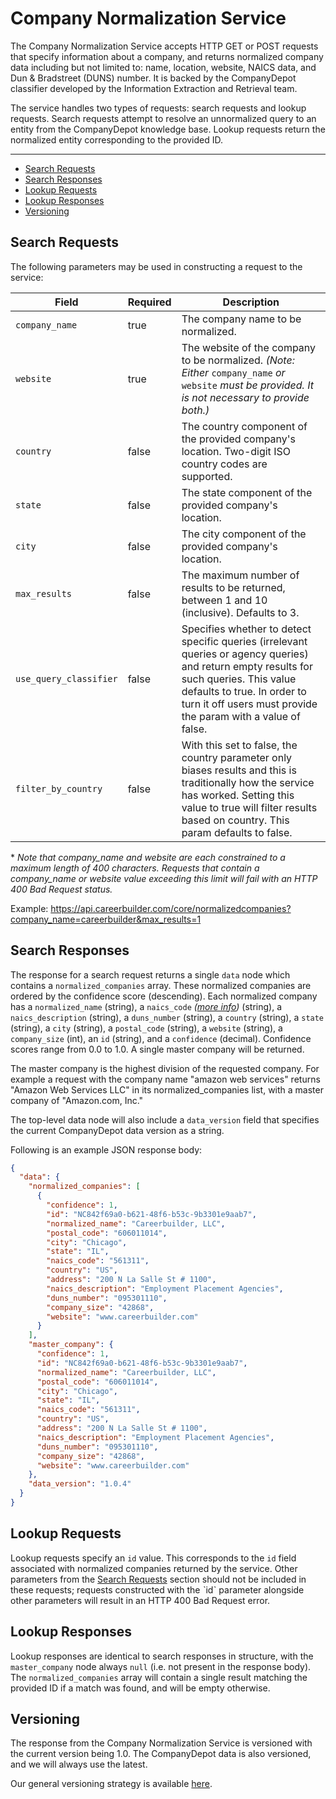 Company Normalization Service
=============

The Company Normalization Service accepts HTTP GET or POST requests that specify information about a company, and returns normalized company data including but not limited to: name, location, website, NAICS data, and Dun & Bradstreet (DUNS) number. It is backed by the CompanyDepot classifier developed by the Information Extraction and Retrieval team.

The service handles two types of requests: search requests and lookup requests. Search requests attempt to resolve an unnormalized query to an entity from the CompanyDepot knowledge base. Lookup requests return the normalized entity corresponding to the provided ID.
_________
- [Search Requests](#search-requests)
- [Search Responses](#search-responses)
- [Lookup Requests](#lookup-requests)
- [Lookup Responses](#lookup-responses)
- [Versioning](#versioning)

## Search Requests

The following parameters may be used in constructing a request to the service:

 Field                      | Required | Description  
 -------------------------- |----------| ----------------------------------------------------------------------------------------------------------------------------------------------------------------------------------------
 ```company_name```         | true     | The company name to be normalized. 
 ```website```              | true     | The website of the company to be normalized. *(Note: Either* ```company_name``` *or* ```website``` *must be provided. It is not necessary to provide both.)* 
 ```country```              | false    | The country component of the provided company's location. Two-digit ISO country codes are supported.
 ```state```                | false    | The state component of the provided company's location.
 ```city```                 | false    | The city component of the provided company's location.
 ```max_results```          | false    | The maximum number of results to be returned, between 1 and 10 (inclusive). Defaults to 3.
 ```use_query_classifier``` | false    | Specifies whether to detect specific queries (irrelevant queries or agency queries) and return empty results for such queries. This value defaults to true. In order to turn it off users must provide the param with a value of false.
 ```filter_by_country```    | false    | With this set to false, the country parameter only biases results and this is traditionally how the service has worked. Setting this value to true will filter results based on country. This param defaults to false.

\* *Note that company_name and website are each constrained to a maximum length of 400 characters. Requests that contain a company_name or website value exceeding this limit will fail with an HTTP 400 Bad Request status.*
 
Example: https://api.careerbuilder.com/core/normalizedcompanies?company_name=careerbuilder&max_results=1

## Search Responses

The response for a search request returns a single `data` node which contains a `normalized_companies` array. These normalized companies are ordered by the confidence score (descending). Each normalized company has a `normalized_name` (string), a `naics_code` *([more info](http://www.census.gov/eos/www/naics/))* (string), a `naics_description` (string), a `duns_number` (string), a `country` (string), a `state` (string), a `city` (string), a `postal_code` (string), a `website` (string), a `company_size` (int), an `id` (string), and a `confidence` (decimal). Confidence scores range from 0.0 to 1.0. A single master company will be returned.

The master company is the highest division of the requested company. For example a request with the company name "amazon web services" returns "Amazon Web Services LLC" in its normalized_companies list, with a master company of "Amazon.com, Inc."

The top-level data node will also include a `data_version` field that specifies the current CompanyDepot data version as a string.

Following is an example JSON response body:

```json
{
  "data": {
    "normalized_companies": [
      {
        "confidence": 1,
        "id": "NC842f69a0-b621-48f6-b53c-9b3301e9aab7",
        "normalized_name": "Careerbuilder, LLC",
        "postal_code": "606011014",
        "city": "Chicago",
        "state": "IL",
        "naics_code": "561311",
        "country": "US",
        "address": "200 N La Salle St # 1100",
        "naics_description": "Employment Placement Agencies",
        "duns_number": "095301110",
        "company_size": "42868",
        "website": "www.careerbuilder.com"
      }
    ],
    "master_company": {
      "confidence": 1,
      "id": "NC842f69a0-b621-48f6-b53c-9b3301e9aab7",
      "normalized_name": "Careerbuilder, LLC",
      "postal_code": "606011014",
      "city": "Chicago",
      "state": "IL",
      "naics_code": "561311",
      "country": "US",
      "address": "200 N La Salle St # 1100",
      "naics_description": "Employment Placement Agencies",
      "duns_number": "095301110",
      "company_size": "42868",
      "website": "www.careerbuilder.com"
    },
    "data_version": "1.0.4"
  }
}
```

## Lookup Requests

Lookup requests specify an `id` value. This corresponds to the `id` field associated with normalized companies returned by the service. Other parameters from the [Search Requests](#search-requests) section should not be included in these requests; requests constructed with the ˋidˋ parameter alongside other parameters will result in an HTTP 400 Bad Request error.

## Lookup Responses

Lookup responses are identical to search responses in structure, with the `master_company` node always `null` (i.e. not present in the response body). The `normalized_companies` array will contain a single result matching the provided ID if a match was found, and will be empty otherwise.

## Versioning
The response from the Company Normalization Service is versioned with the current version being 1.0. The CompanyDepot data is also versioned, and we will always use the latest.

Our general versioning strategy is available [here](/Versioning.md).

